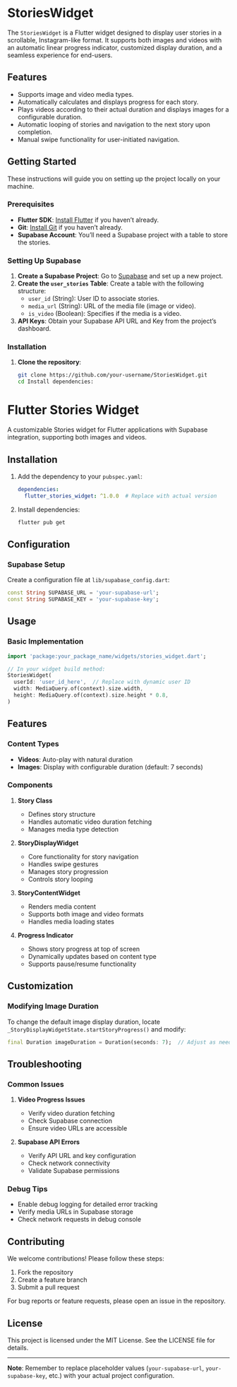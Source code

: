 # StoriesWidget

The `StoriesWidget` is a Flutter widget designed to display user stories in a scrollable, Instagram-like format. It supports both images and videos with an automatic linear progress indicator, customized display duration, and a seamless experience for end-users.

## Features
- Supports image and video media types.
- Automatically calculates and displays progress for each story.
- Plays videos according to their actual duration and displays images for a configurable duration.
- Automatic looping of stories and navigation to the next story upon completion.
- Manual swipe functionality for user-initiated navigation.

## Getting Started

These instructions will guide you on setting up the project locally on your machine.

### Prerequisites

- **Flutter SDK**: [Install Flutter](https://flutter.dev/docs/get-started/install) if you haven’t already.
- **Git**: [Install Git](https://git-scm.com/downloads) if you haven’t already.
- **Supabase Account**: You’ll need a Supabase project with a table to store the stories.

### Setting Up Supabase

1. **Create a Supabase Project**: Go to [Supabase](https://supabase.io/) and set up a new project.
2. **Create the `user_stories` Table**: Create a table with the following structure:
   - `user_id` (String): User ID to associate stories.
   - `media_url` (String): URL of the media file (image or video).
   - `is_video` (Boolean): Specifies if the media is a video.
3. **API Keys**: Obtain your Supabase API URL and Key from the project’s dashboard.

### Installation

1. **Clone the repository**:
   ```bash
   git clone https://github.com/your-username/StoriesWidget.git
   cd Install dependencies:
# Flutter Stories Widget

A customizable Stories widget for Flutter applications with Supabase integration, supporting both images and videos.

## Installation

1. Add the dependency to your `pubspec.yaml`:
   ```yaml
   dependencies:
     flutter_stories_widget: ^1.0.0  # Replace with actual version
   ```

2. Install dependencies:
   ```bash
   flutter pub get
   ```

## Configuration

### Supabase Setup

Create a configuration file at `lib/supabase_config.dart`:

```dart
const String SUPABASE_URL = 'your-supabase-url';
const String SUPABASE_KEY = 'your-supabase-key';
```

## Usage

### Basic Implementation

```dart
import 'package:your_package_name/widgets/stories_widget.dart';

// In your widget build method:
StoriesWidget(
  userId: 'user_id_here',  // Replace with dynamic user ID
  width: MediaQuery.of(context).size.width,
  height: MediaQuery.of(context).size.height * 0.8,
)
```

## Features

### Content Types
- **Videos**: Auto-play with natural duration
- **Images**: Display with configurable duration (default: 7 seconds)

### Components

1. **Story Class**
   - Defines story structure
   - Handles automatic video duration fetching
   - Manages media type detection

2. **StoryDisplayWidget**
   - Core functionality for story navigation
   - Handles swipe gestures
   - Manages story progression
   - Controls story looping

3. **StoryContentWidget**
   - Renders media content
   - Supports both image and video formats
   - Handles media loading states

4. **Progress Indicator**
   - Shows story progress at top of screen
   - Dynamically updates based on content type
   - Supports pause/resume functionality

## Customization

### Modifying Image Duration

To change the default image display duration, locate `_StoryDisplayWidgetState.startStoryProgress()` and modify:

```dart
final Duration imageDuration = Duration(seconds: 7);  // Adjust as needed
```

## Troubleshooting

### Common Issues

1. **Video Progress Issues**
   - Verify video duration fetching
   - Check Supabase connection
   - Ensure video URLs are accessible

2. **Supabase API Errors**
   - Verify API URL and key configuration
   - Check network connectivity
   - Validate Supabase permissions

### Debug Tips
- Enable debug logging for detailed error tracking
- Verify media URLs in Supabase storage
- Check network requests in debug console

## Contributing

We welcome contributions! Please follow these steps:

1. Fork the repository
2. Create a feature branch
3. Submit a pull request

For bug reports or feature requests, please open an issue in the repository.

## License

This project is licensed under the MIT License. See the LICENSE file for details.

---

**Note**: Remember to replace placeholder values (`your-supabase-url`, `your-supabase-key`, etc.) with your actual project configuration.




